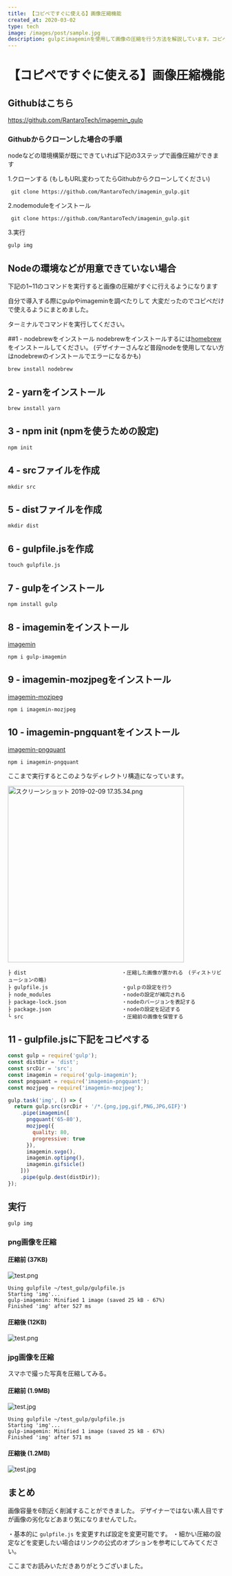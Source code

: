 ```yaml
---
title: 【コピペですぐに使える】画像圧縮機能
created_at: 2020-03-02
type: tech
image: /images/post/sample.jpg
description: gulpとimageminを使用して画像の圧縮を行う方法を解説しています。コピペでOKです！
---
```



# 【コピペですぐに使える】画像圧縮機能

## Githubはこちら
https://github.com/RantaroTech/imagemin_gulp

### Githubからクローンした場合の手順
nodeなどの環境構築が既にできていれば下記の3ステップで画像圧縮ができます

1.クローンする
(もしもURL変わってたらGithubからクローンしてください)

```
 git clone https://github.com/RantaroTech/imagemin_gulp.git
```

2.nodemoduleをインストール

```
 git clone https://github.com/RantaroTech/imagemin_gulp.git
```

3.実行

```
gulp img
```

## Nodeの環境などが用意できていない場合
下記の1~11のコマンドを実行すると画像の圧縮がすぐに行えるようになります

自分で導入する際にgulpやimageminを調べたりして
大変だったのでコピペだけで使えるようにまとめました。

ターミナルでコマンドを実行してください。

##1 - nodebrewをインストール 
nodebrewをインストールするには[homebrew](https://brew.sh/index_ja)をインストールしてください。
(デザイナーさんなど普段nodeを使用してない方はnodebrewのインストールでエラーになるかも)

```
brew install nodebrew
```
## 2 - yarnをインストール

```
brew install yarn
```
## 3 - npm init (npmを使うための設定)
```
npm init
```
## 4 - srcファイルを作成
```
mkdir src
```
## 5 - distファイルを作成
```
mkdir dist
```
## 6 - gulpfile.jsを作成
```
touch gulpfile.js
```
## 7 - gulpをインストール
```
npm install gulp
```
## 8 - imageminをインストール

[imagemin](https://www.npmjs.com/package/gulp-imagemin)

```
npm i gulp-imagemin
```
## 9 - imagemin-mozjpegをインストール
[imagemin-mozjpeg](https://www.npmjs.com/package/imagemin-mozjpeg)

```
npm i imagemin-mozjpeg
```
## 10 - imagemin-pngquantをインストール

[imagemin-pngquant](https://www.npmjs.com/package/imagemin-pngquant)

```
npm i imagemin-pngquant
```

ここまで実行するとこのようなディレクトリ構造になっています。


<img width="409" alt="スクリーンショット 2019-02-09 17.35.34.png" src="https://qiita-image-store.s3.amazonaws.com/0/199085/1b1523f4-4bdc-e7e4-d581-fcf16f6e8509.png">

```
├ dist　　　　　　　　　　　　　　　　　　 ・圧縮した画像が置かれる　(ディストリビューションの略)
├ gulpfile.js                        ・gulｐの設定を行う　　　　　　　　　　
├ node_modules                       ・nodeの設定が補完される
├ package-lock.json                  ・nodeのバージョンを表記する
├ package.json                       ・nodeの設定を記述する
└ src                                ・圧縮前の画像を保管する　　　　　　　　　　　　　　　　　　　　　　　　　　　　　　　　　　　　　　　　　　　　　　
```



## 11 - gulpfile.jsに下記をコピぺする
```gulpfile.js
const gulp = require('gulp');
const distDir = 'dist';
const srcDir = 'src';
const imagemin = require('gulp-imagemin');
const pngquant = require('imagemin-pngquant');
const mozjpeg = require('imagemin-mozjpeg');

gulp.task('img', () => {
  return gulp.src(srcDir + '/*.{png,jpg,gif,PNG,JPG,GIF}')
    .pipe(imagemin([
      pngquant('65-80'),
      mozjpeg({
        quality: 80, 
        progressive: true
      }),
      imagemin.svgo(),
      imagemin.optipng(),
      imagemin.gifsicle()
    ]))
    .pipe(gulp.dest(distDir));
});
```

## 実行
```
gulp img
```
### png画像を圧縮

#### 圧縮前 (37KB)


![test.png](https://qiita-image-store.s3.amazonaws.com/0/199085/aea5a96c-8fe3-9cae-69e2-a76890232e1d.png)

```
Using gulpfile ~/test_gulp/gulpfile.js
Starting 'img'...
gulp-imagemin: Minified 1 image (saved 25 kB - 67%)
Finished 'img' after 527 ms
```

#### 圧縮後 (12KB)
![test.png](https://qiita-image-store.s3.amazonaws.com/0/199085/14039952-73fb-1b0f-bb63-7a9d4f5146a0.png)

### jpg画像を圧縮
スマホで撮った写真を圧縮してみる。

#### 圧縮前 (1.9MB)


![test.jpg](https://qiita-image-store.s3.amazonaws.com/0/199085/ed453547-6e43-01ef-afa3-8e6a81c2201b.jpeg)



```
Using gulpfile ~/test_gulp/gulpfile.js
Starting 'img'...
gulp-imagemin: Minified 1 image (saved 25 kB - 67%)
Finished 'img' after 571 ms
```

#### 圧縮後 (1.2MB)

![test.jpg](https://qiita-image-store.s3.amazonaws.com/0/199085/69530871-5b4e-1b28-64ed-06d9c79aed45.jpeg)

## まとめ
画像容量を6割近く削減することができました。
デザイナーではない素人目ですが画像の劣化などあまり気になりませんでした。

・基本的に `gulpfile.js` を変更すれば設定を変更可能です。
・細かい圧縮の設定などを変更したい場合はリンクの公式のオプションを参考にしてみてください。

ここまでお読みいただきありがとうございました。